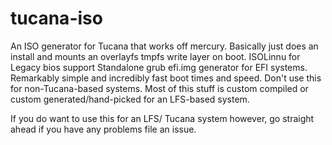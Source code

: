 # tucana-iso
An ISO generator for Tucana that works off mercury.  Basically just does an install and mounts an overlayfs tmpfs write layer on boot.  ISOLinnu for Legacy bios support Standalone grub efi.img generator for EFI systems.  Remarkably simple and incredibly fast boot times and speed.
Don't use this for non-Tucana-based systems.  Most of this stuff is custom compiled or custom generated/hand-picked for an LFS-based system.

If you do want to use this for an LFS/ Tucana system however, go straight ahead if you have any problems file an issue.
